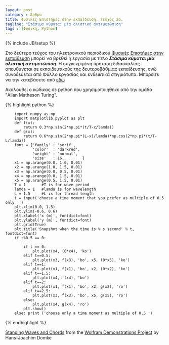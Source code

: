 ```yaml
---
layout: post
category : Άρθρο
title: Φυσικές Επιστήμες στην εκπαίδευση, τεύχος 2ο.
tagline: "Στάσιμα κύματα: μία ολιστική αντιμετώπιση"
tags : [Φυσική, Python]
---
```

{% include JB/setup %}


Στο δεύτερο τεύχος του ηλεκτρονικού περιοδικού [Φυσικές Επιστήμες στην εκπαίδευση](http://physcool.web.auth.gr/index.php?start=12) μπορεί να βρεθεί η εργασία με τίτλο ***Στάσιμα κύματα: μία ολιστική αντιμετώπιση***. Η συγκεκριμένη πρόταση διδασκαλίας απευθύνεται σε εκπαιδευτικούς της δευτεροβάθμιας εκπαίδευσης, ενώ συνοδεύεται από Φύλλο εργασίας και ενδεικτικά στιγμιότυπα. Μπορείτε να την κατεβάσετε από [εδώ](https://drive.google.com/open?id=0B2PMgebiPbrIck44aXNtOWZqZWM)


Ακολουθεί ο κώδικας σε python που χρησιμοποιήθηκε από την ομάδα "Allan Matheson Turing".


{% highlight python %}

        import numpy as np
        import matplotlib.pyplot as plt
        def f(x):
            return 0.3*np.sin(2*np.pi*(t/T-x/lamda))
        def g(x):
            return 0.6*np.sin(2*np.pi*(L-x)/lamda)*np.cos(2*np.pi*(t/T-L/lamda))
        font = {'family' : 'serif',
                'color'  : 'darkred',
                'weight' : 'normal',
                'size'   : 16,        }
        x1 = np.arange(0.0, 1.0, 0.01)
        x2 = np.arange(1.0, 1.5, 0.01)
        x3 = np.arange(0.0, 0.5, 0.01)
        x4 = np.arange(0.0, 1.5, 0.01)
        x5 = np.arange(0.5, 1.5, 0.01)
        T = 1       #T is for wave period
        lamda = 1   #lamda is for wavelength
        L = 1.5     #L is for thread length
        t = input('choose a time moment that you prefer as multiple of 0.5 only  ')
        plt.xlim(0.0, 1.5)
        plt.ylim(-0.6, 0.6)
        plt.xlabel('x (m)', fontdict=font)
        plt.ylabel('y (m)', fontdict=font)
        plt.grid(True)
        plt.title('Snapshot when the time is % s second' % t, fontdict=font)
        if t%0.5 == 0:

            if t == 0:
                plt.plot(x4, (0*x4), 'ko')
            elif t==0.5:
                plt.plot(x3, f(x3), 'bo', x5, (0*x5), 'ko')
            elif t==1:
                plt.plot(x1, f(x1), 'bo', x2, (0*x2), 'ko')
            elif t==1.5:
                plt.plot(x4, f(x4), 'bo')
            elif t==2:
                plt.plot(x1, f(x1), 'bo', x2, g(x2), 'ro')
            elif t==2.5:
                plt.plot(x3, f(x3), 'bo', x5, g(x5), 'ro')
            else:
                plt.plot(x4, g(x4), 'ro')
            plt.show()
        else: print ('choose only a time moment as multiple of 0.5 ')

{% endhighlight %}


<script type='text/javascript' src='http://demonstrations.wolfram.com/javascript/embed.js' ></script><script type='text/javascript'>var demoObj = new DEMOEMBED(); demoObj.run('StandingWavesAndChords', '', '357', '545');</script><div id='DEMO_StandingWavesAndChords'><a class='demonstrationHyperlink' href='http://demonstrations.wolfram.com/StandingWavesAndChords/' target='_blank'>Standing Waves and Chords</a> from the <a class='demonstrationHyperlink' href='http://demonstrations.wolfram.com/' target='_blank'>Wolfram Demonstrations Project</a> by Hans-Joachim Domke</div><br />





